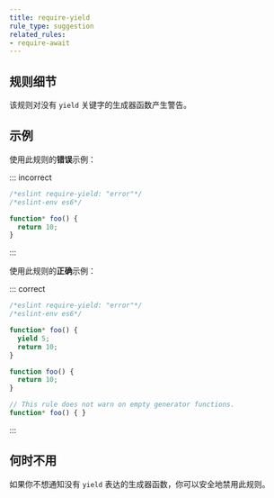 ```yaml
---
title: require-yield
rule_type: suggestion
related_rules:
- require-await
---
```


## 规则细节

该规则对没有 `yield` 关键字的生成器函数产生警告。

## 示例

使用此规则的**错误**示例：

::: incorrect

```js
/*eslint require-yield: "error"*/
/*eslint-env es6*/

function* foo() {
  return 10;
}
```

:::

使用此规则的**正确**示例：

::: correct

```js
/*eslint require-yield: "error"*/
/*eslint-env es6*/

function* foo() {
  yield 5;
  return 10;
}

function foo() {
  return 10;
}

// This rule does not warn on empty generator functions.
function* foo() { }
```

:::

## 何时不用

如果你不想通知没有 `yield` 表达的生成器函数，你可以安全地禁用此规则。
